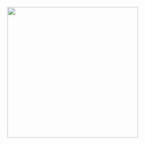 
<img src="GreetingsApp – activity_main.xml [GreetingsApp.app.main] 06-05-2024 22_34_45.png"
width="300"/>
